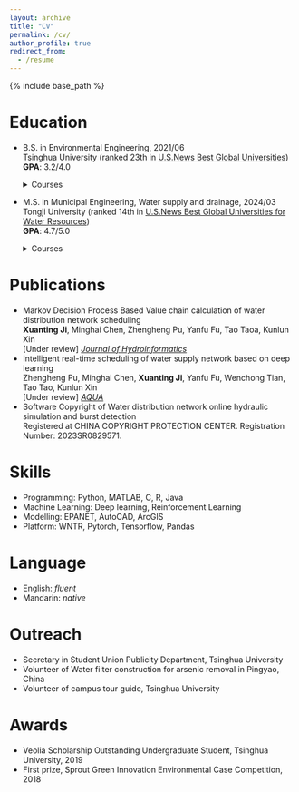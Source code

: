 ```yaml
---
layout: archive
title: "CV"
permalink: /cv/
author_profile: true
redirect_from:
  - /resume
---
```


{% include base_path %}

Education
======
* B.S. in Environmental Engineering, 2021/06 <br>
  Tsinghua University (ranked 23th in <a href="https://www.usnews.com/education/best-global-universities/tsinghua-university-503146" target="_blank">U.S.News Best Global Universities</a>) <br>
    **GPA**: 3.2/4.0 <br>
    <details> <summary>Courses</summary>
      <b>Water related</b> : Engineering Design for Water and Wastewater Treatment <br>
      <b>Environment related</b>: Environmental Data and Mathematic Models <br>
      <b>Math and Programming</b>: Programming Fundamentals, Probability and Statistics <br>
    </details>

* M.S. in Municipal Engineering, Water supply and drainage, 2024/03 <br>
  Tongji University (ranked 14th in <a href="https://www.usnews.com/education/best-global-universities/water-resources" target="_blank">U.S.News Best Global Universities for Water Resources</a>) <br>
    **GPA**: 4.7/5.0<br>
    <details> <summary>Courses</summary>
    Methods of optimization, Numerical Analysis, Theory of Water Supply and Sewage Treatment
    </details>

Publications
======
* Markov Decision Process Based Value chain calculation of water distribution network scheduling <br>
  __Xuanting Ji__, Minghai Chen, Zhengheng Pu, Yanfu Fu, Tao Taoa, Kunlun Xin <br>
   \[Under review\] <a href="https://iwaponline.com/jh" target="_blank"> _Journal of Hydroinformatics_ </a>
* Intelligent real-time scheduling of water supply network based on deep learning <br>
  Zhengheng Pu, Minghai Chen, __Xuanting Ji__, Yanfu Fu, Wenchong Tian, Tao Tao, Kunlun Xin <br>
   \[Under review\] <a href="https://iwaponline.com/aqua" target="_blank"> _AQUA_ </a>  
* Software Copyright of Water distribution network online hydraulic simulation and burst detection <br>
  Registered at CHINA COPYRIGHT PROTECTION CENTER. Registration Number: 2023SR0829571. <br>

Skills
======
* Programming: Python, MATLAB, C, R, Java
* Machine Learning: Deep learning, Reinforcement Learning
* Modelling: EPANET, AutoCAD, ArcGIS
* Platform: WNTR, Pytorch, Tensorflow, Pandas

Language
======
* English: _fluent_ <br>
* Mandarin: _native_

Outreach
======
* Secretary in Student Union Publicity Department, Tsinghua University <br>
* Volunteer of Water filter construction for arsenic removal in Pingyao, China <br>
* Volunteer of campus tour guide, Tsinghua University

Awards
======
* Veolia Scholarship Outstanding Undergraduate Student, Tsinghua University, 2019 <br>
* First prize, Sprout Green Innovation Environmental Case Competition, 2018

